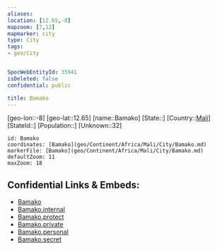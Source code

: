 ```yaml
---
aliases: 
location: [12.65,-8]
mapzoom: [7,12] 
mapmarker: city 
type: City
tags:
- geo/City


SpocWebEntityId: 35941
isDeleted: false
confidential: public

title: Bamako
---
```

[geo-lon::-8]
[geo-lat::12.65]
[name::Bamako]
[State::]
[Country::[Mali](geo/Continent/Africa/Mali.md)]
[StateId::]
[Population::]
[Unknown::32]


```leaflet
id: Bamako
coordinates: [Bamako](geo/Continent/Africa/Mali/City/Bamako.md)
markerFile: [Bamako](geo/Continent/Africa/Mali/City/Bamako.md)
defaultZoom: 11 
maxZoom: 18
```


## Confidential Links & Embeds: 
- [Bamako](../../../../../../_public/geo/Continent/Africa/Mali/City/Bamako.md) 
- [Bamako.internal](../../../../../../_internal/geo/Continent/Africa/Mali/City/Bamako.internal.md) 
- [Bamako.protect](../../../../../../_protect/geo/Continent/Africa/Mali/City/Bamako.protect.md) 
- [Bamako.private](../../../../../../_private/geo/Continent/Africa/Mali/City/Bamako.private.md) 
- [Bamako.personal](../../../../../../_personal/geo/Continent/Africa/Mali/City/Bamako.personal.md) 
- [Bamako.secret](../../../../../../_secret/geo/Continent/Africa/Mali/City/Bamako.secret.md) 
